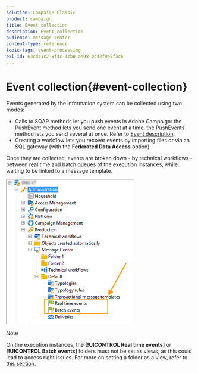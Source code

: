```yaml
---
solution: Campaign Classic
product: campaign
title: Event collection
description: Event collection
audience: message-center
content-type: reference
topic-tags: event-processing
exl-id: 63cde1c2-8f4c-4cb0-aa98-0c42f9e5f3c6
---
```

# Event collection{#event-collection}

Events generated by the information system can be collected using two modes:

* Calls to SOAP methods let you push events in Adobe Campaign: the PushEvent method lets you send one event at a time, the PushEvents method lets you send several at once. Refer to [Event description](../../message-center/using/event-description.md).
* Creating a workflow lets you recover events by importing files or via an SQL gateway (with the **Federated Data Access** option).

Once they are collected, events are broken down - by technical workflows - between real time and batch queues of the execution instances, while waiting to be linked to a message template.

![](assets/messagecenter_events_queues_001.png)

>[!NOTE]
>
>On the execution instances, the **[!UICONTROL Real time events]** or **[!UICONTROL Batch events]** folders must not be set as views, as this could lead to access right issues. For more on setting a folder as a view, refer to [this section](../../platform/using/access-management-folders.md).
